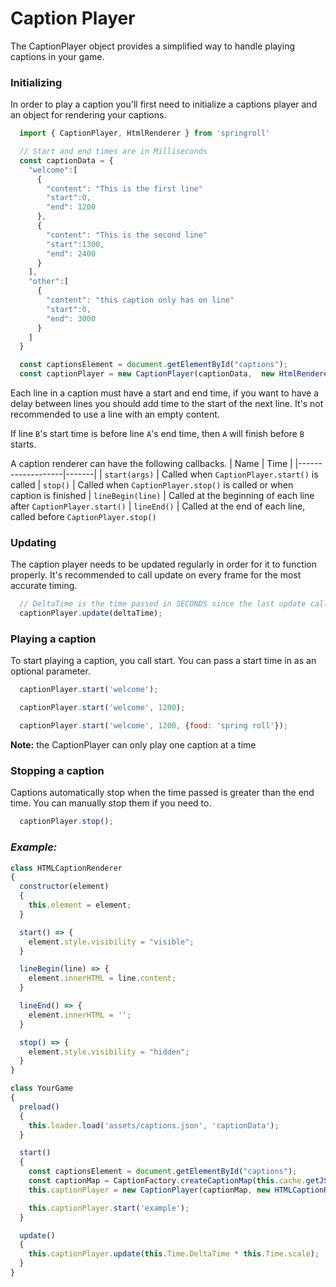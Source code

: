 # Caption Player
The CaptionPlayer object provides a simplified way to handle playing captions in your game.

### Initializing
In order to play a caption you'll first need to initialize a captions player and an object for rendering your captions.

```javascript
  import { CaptionPlayer, HtmlRenderer } from 'springroll'

  // Start and end times are in Milliseconds
  const captionData = {
    "welcome":[
      {
        "content": "This is the first line"
        "start":0,
        "end": 1200
      },
      {
        "content": "This is the second line"
        "start":1300,
        "end": 2400
      }
    ],
    "other":[
      {
        "content": "this caption only has on line"
        "start":0,
        "end": 3000
      }
    ]
  }

  const captionsElement = document.getElementById("captions");
  const captionPlayer = new CaptionPlayer(captionData,  new HtmlRenderer(captionsElement));
```
Each line in a caption must have a start and end time, if you want to have a delay between lines you should add time to the start of the next line. It's not recommended to use a line with an empty content.

If line `B`'s start time is before line `A`'s end time, then `A` will finish before `B` starts.

A caption renderer can have the following callbacks.
| Name              | Time  |
|-------------------|-------|
| `start(args)`     | Called when `CaptionPlayer.start()` is called
| `stop()`          | Called when `CaptionPlayer.stop()` is called or when caption is finished
| `lineBegin(line)` | Called at the beginning of each line after `CaptionPlayer.start()`
| `lineEnd()`       | Called at the end of each line, called before `CaptionPlayer.stop()`

### Updating
The caption player needs to be updated regularly in order for it to function properly. It's recommended to call update on every frame for the most accurate timing.

```javascript
  // DeltaTime is the time passed in SECONDS since the last update call.
  captionPlayer.update(deltaTime);
```

### Playing a caption
To start playing a caption, you call start. You can pass a start time in as an optional parameter.

```javascript
  captionPlayer.start('welcome');
```

```javascript
  captionPlayer.start('welcome', 1200);
```


```javascript
  captionPlayer.start('welcome', 1200, {food: 'spring roll'});
```
__Note:__ the CaptionPlayer can only play one caption at a time

### Stopping a caption
Captions automatically stop when the time passed is greater than the end time. You can manually stop them if you need to.

```javascript
  captionPlayer.stop();
```

### _Example:_
```javascript
class HTMLCaptionRenderer
{
  constructor(element)
  {
    this.element = element;
  }

  start() => {
    element.style.visibility = "visible";
  }

  lineBegin(line) => {
    element.innerHTML = line.content;
  }

  lineEnd() => {
    element.innerHTML = '';
  }

  stop() => {
    element.style.visibility = "hidden";
  }
}

class YourGame
{
  preload()
  {
    this.loader.load('assets/captions.json', 'captionData');
  }

  start()
  {
    const captionsElement = document.getElementById("captions");
    const captionMap = CaptionFactory.createCaptionMap(this.cache.getJSON('captionData'));
    this.captionPlayer = new CaptionPlayer(captionMap, new HTMLCaptionRenderer(captionsElement));

    this.captionPlayer.start('example');
  }

  update()
  {
    this.captionPlayer.update(this.Time.DeltaTime * this.Time.scale);
  }
}
```

[//]: # (TODO: add links to jsDoc)
